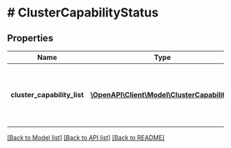 # # ClusterCapabilityStatus

## Properties

Name | Type | Description | Notes
------------ | ------------- | ------------- | -------------
**cluster_capability_list** | [**\OpenAPI\Client\Model\ClusterCapability[]**](ClusterCapability.md) | Capability of the feature per cluster managed by Prism Central. | [optional]

[[Back to Model list]](../../README.md#models) [[Back to API list]](../../README.md#endpoints) [[Back to README]](../../README.md)
